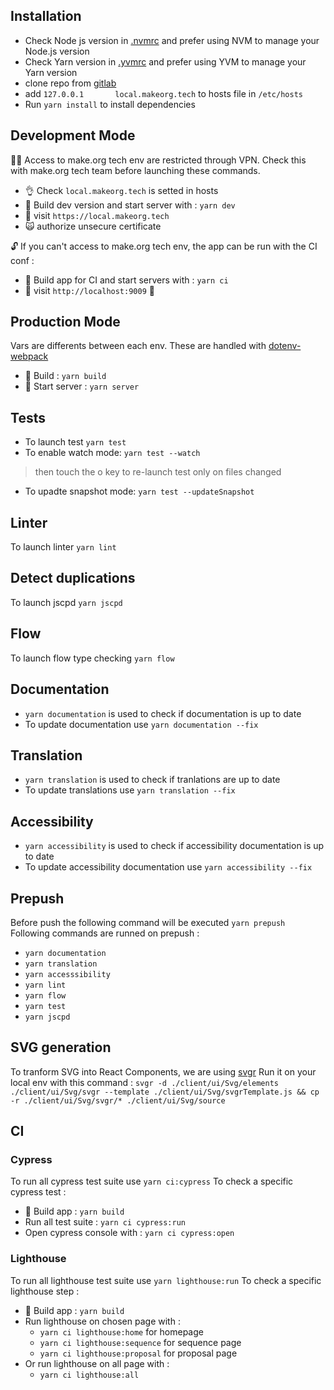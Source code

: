 ## Installation 

- Check Node js version in [.nvmrc](https://gitlab.com/makeorg/platform/front/-/blob/preproduction/.nvmrc) and prefer using NVM to manage your Node.js version
- Check Yarn version in [.yvmrc](https://gitlab.com/makeorg/platform/front/-/blob/preproduction/.yvmrc) and prefer using YVM to manage your Yarn version
- clone repo from [gitlab](https://gitlab.com/makeorg/platform/front)
- add `127.0.0.1       local.makeorg.tech` to hosts file in `/etc/hosts`
- Run `yarn install` to install dependencies


## Development Mode
:guardsman: Access to make.org tech env are restricted through VPN. Check this with make.org tech team before launching these commands.
*  :ok_hand: Check `local.makeorg.tech` is setted in hosts
*  :construction_worker: Build dev version and start server with : `yarn dev`
*  :see_no_evil: visit `https://local.makeorg.tech`
*  :scream_cat: authorize unsecure certificate

:unlock: If you can't access to make.org tech env, the app can be run with the CI conf :
*  :construction_worker: Build app for CI and start servers with : `yarn ci`
*  :see_no_evil: visit `http://localhost:9009` :tada:

## Production Mode
Vars are differents between each env. These are handled with [dotenv-webpack](https://github.com/mrsteele/dotenv-webpack)
*  :construction_worker: Build : `yarn build`
*  :rocket: Start server : `yarn server`

## Tests
*  To launch test `yarn test`
*  To enable watch mode: `yarn test --watch`
> then touch the o key to re-launch test only on files changed
*  To upadte snapshot mode: `yarn test --updateSnapshot`

## Linter
To launch linter `yarn lint`

## Detect duplications
To launch jscpd `yarn jscpd`

## Flow
To launch flow type checking `yarn flow`

## Documentation
*  `yarn documentation` is used to check if documentation is up to date
*   To update documentation use `yarn documentation --fix`

## Translation
*  `yarn translation` is used to check if tranlations are up to date
*   To update translations use `yarn translation --fix`

## Accessibility
*  `yarn accessibility` is used to check if accessibility documentation is up to date
*   To update accessibility documentation use `yarn accessibility --fix`

## Prepush 
Before push the following command will be executed `yarn prepush`
Following commands are runned on prepush :
  - `yarn documentation`
  - `yarn translation`
  - `yarn accesssibility`
  - `yarn lint`
  - `yarn flow`
  - `yarn test`
  - `yarn jscpd`

## SVG generation
To tranform SVG into React Components, we are using [svgr](https://github.com/gregberge/svgr)
Run it on your local env with this command : `svgr -d ./client/ui/Svg/elements ./client/ui/Svg/svgr --template ./client/ui/Svg/svgrTemplate.js && cp -r ./client/ui/Svg/svgr/* ./client/ui/Svg/source`

## CI 
### Cypress
To run all cypress test suite use `yarn ci:cypress`
To check a specific cypress test :
*  :construction_worker: Build app : `yarn build`
*   Run all test suite : `yarn ci cypress:run`
*   Open cypress console with : `yarn ci cypress:open`

### Lighthouse
To run all lighthouse test suite use `yarn lighthouse:run`
To check a specific lighthouse step :
*  :construction_worker: Build app : `yarn build`
*   Run lighthouse on chosen page with : 
    - `yarn ci lighthouse:home` for homepage
    - `yarn ci lighthouse:sequence` for sequence page
    - `yarn ci lighthouse:proposal` for proposal page
*   Or run lighthouse on all page with : 
    - `yarn ci lighthouse:all` 
